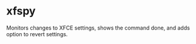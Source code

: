 # xfspy
Monitors changes to XFCE settings, shows the command done, and adds option to revert settings.
